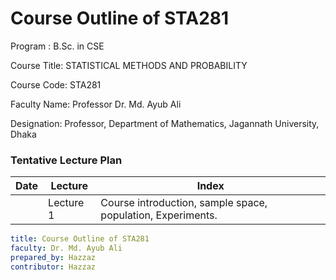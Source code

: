 # Course Outline of STA281

Program : B\.Sc. in CSE

Course Title: STATISTICAL METHODS AND PROBABILITY

Course Code: STA281


Faculty Name: Professor Dr. Md. Ayub Ali

Designation: Professor, Department of Mathematics, Jagannath University, Dhaka


### Tentative Lecture Plan

| Date | Lecture | Index |
|--|--|--|
|| Lecture 1 | Course introduction, sample space, population, Experiments.|


```yaml
title: Course Outline of STA281
faculty: Dr. Md. Ayub Ali
prepared_by: Hazzaz
contributor: Hazzaz
```
